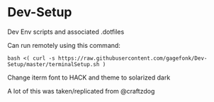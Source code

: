 # Dev-Setup
Dev Env scripts and associated .dotfiles

Can run remotely using this command:
```
bash <( curl -s https://raw.githubusercontent.com/gagefonk/Dev-Setup/master/terminalSetup.sh )
```

Change iterm font to HACK and theme to solarized dark

A lot of this was taken/replicated from @craftzdog
